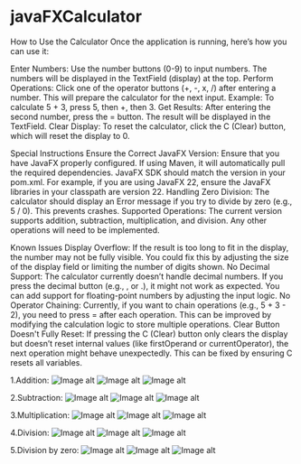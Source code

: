 # javaFXCalculator

How to Use the Calculator
Once the application is running, here’s how you can use it:

Enter Numbers:
Use the number buttons (0-9) to input numbers. The numbers will be displayed in the TextField (display) at the top.
Perform Operations:
Click one of the operator buttons (+, -, x, /) after entering a number. This will prepare the calculator for the next input.
Example: To calculate 5 + 3, press 5, then +, then 3.
Get Results:
After entering the second number, press the = button. The result will be displayed in the TextField.
Clear Display:
To reset the calculator, click the C (Clear) button, which will reset the display to 0.

Special Instructions
Ensure the Correct JavaFX Version:
Ensure that you have JavaFX properly configured. If using Maven, it will automatically pull the required dependencies.
JavaFX SDK should match the version in your pom.xml. For example, if you are using JavaFX 22, ensure the JavaFX libraries in your classpath are version 22.
Handling Zero Division:
The calculator should display an Error message if you try to divide by zero (e.g., 5 / 0). This prevents crashes.
Supported Operations:
The current version supports addition, subtraction, multiplication, and division. Any other operations will need to be implemented.

Known Issues
Display Overflow:
If the result is too long to fit in the display, the number may not be fully visible. You could fix this by adjusting the size of the display field or limiting the number of digits shown.
No Decimal Support:
The calculator currently doesn’t handle decimal numbers. If you press the decimal button (e.g., , or .), it might not work as expected. You can add support for floating-point numbers by adjusting the input logic.
No Operator Chaining:
Currently, if you want to chain operations (e.g., 5 + 3 - 2), you need to press = after each operation. This can be improved by modifying the calculation logic to store multiple operations.
Clear Button Doesn't Fully Reset:
If pressing the C (Clear) button only clears the display but doesn’t reset internal values (like firstOperand or currentOperator), the next operation might behave unexpectedly. This can be fixed by ensuring C resets all variables.

1.Addition:
![Image alt](https://github.com/malika-mk/javaFXCalculator/blob/main/Снимок%20экрана%202024-10-19%20в%2016.29.11.png)
![Image alt](https://github.com/malika-mk/javaFXCalculator/blob/main/Снимок%20экрана%202024-10-19%20в%2016.29.23.png)
![Image alt](https://github.com/malika-mk/javaFXCalculator/blob/main/Снимок%20экрана%202024-10-19%20в%2016.29.33.png)

2.Subtraction:
![Image alt](https://github.com/malika-mk/javaFXCalculator/blob/main/Снимок%20экрана%202024-10-19%20в%2016.29.56.png)
![Image alt](https://github.com/malika-mk/javaFXCalculator/blob/main/Снимок%20экрана%202024-10-19%20в%2016.30.07.png)
![Image alt](https://github.com/malika-mk/javaFXCalculator/blob/main/Снимок%20экрана%202024-10-19%20в%2016.30.11.png)

3.Multiplication:
![Image alt](https://github.com/malika-mk/javaFXCalculator/blob/main/Снимок%20экрана%202024-10-19%20в%2016.30.58.png)
![Image alt](https://github.com/malika-mk/javaFXCalculator/blob/main/Снимок%20экрана%202024-10-19%20в%2016.31.06.png)
![Image alt](https://github.com/malika-mk/javaFXCalculator/blob/main/Снимок%20экрана%202024-10-19%20в%2016.31.10.png)

4.Division:
![Image alt](https://github.com/malika-mk/javaFXCalculator/blob/main/Снимок%20экрана%202024-10-19%20в%2016.31.22.png)
![Image alt](https://github.com/malika-mk/javaFXCalculator/blob/main/Снимок%20экрана%202024-10-19%20в%2016.40.20.png)
![Image alt](https://github.com/malika-mk/javaFXCalculator/blob/main/Снимок%20экрана%202024-10-19%20в%2016.31.29.png)

5.Division by zero:
![Image alt](https://github.com/malika-mk/javaFXCalculator/blob/main/Снимок%20экрана%202024-10-19%20в%2016.49.17.png)
![Image alt](https://github.com/malika-mk/javaFXCalculator/blob/main/Снимок%20экрана%202024-10-19%20в%2016.49.23.png)
![Image alt](https://github.com/malika-mk/javaFXCalculator/blob/main/Снимок%20экрана%202024-10-19%20в%2016.49.28.png)

